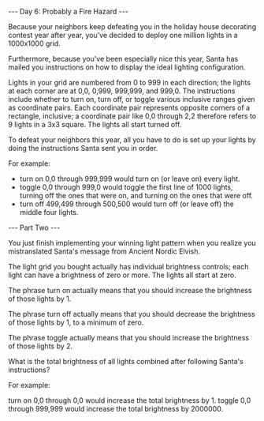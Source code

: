 --- Day 6: Probably a Fire Hazard ---

Because your neighbors keep defeating you in the holiday house decorating contest year after year, you've decided to deploy one million lights in a 1000x1000 grid.

Furthermore, because you've been especially nice this year, Santa has mailed you instructions on how to display the ideal lighting configuration.

Lights in your grid are numbered from 0 to 999 in each direction; the lights at each corner are at 0,0, 0,999, 999,999, and 999,0. The instructions include whether to turn on, turn off, or toggle various inclusive ranges given as coordinate pairs. Each coordinate pair represents opposite corners of a rectangle, inclusive; a coordinate pair like 0,0 through 2,2 therefore refers to 9 lights in a 3x3 square. The lights all start turned off.

To defeat your neighbors this year, all you have to do is set up your lights by doing the instructions Santa sent you in order.

For example:

-   turn on 0,0 through 999,999 would turn on (or leave on) every light.
-   toggle 0,0 through 999,0 would toggle the first line of 1000 lights, turning off the ones that were on, and turning on the ones that were off.
-   turn off 499,499 through 500,500 would turn off (or leave off) the middle four lights.

--- Part Two ---

You just finish implementing your winning light pattern when you realize you mistranslated Santa's message from Ancient Nordic Elvish.

The light grid you bought actually has individual brightness controls; each light can have a brightness of zero or more. The lights all start at zero.

The phrase turn on actually means that you should increase the brightness of those lights by 1.

The phrase turn off actually means that you should decrease the brightness of those lights by 1, to a minimum of zero.

The phrase toggle actually means that you should increase the brightness of those lights by 2.

What is the total brightness of all lights combined after following Santa's instructions?

For example:

turn on 0,0 through 0,0 would increase the total brightness by 1.
toggle 0,0 through 999,999 would increase the total brightness by 2000000.

